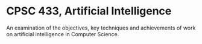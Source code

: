 # CPSC 433, Artificial Intelligence

An examination of the objectives, key techniques and achievements of work on artificial intelligence in Computer Science.

